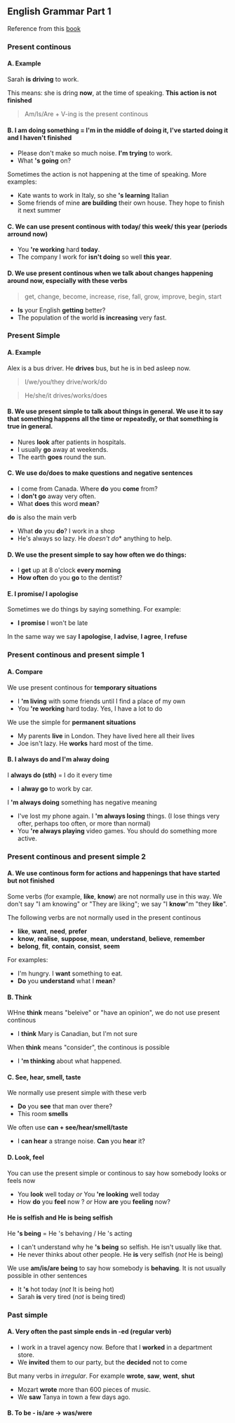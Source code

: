 ## English Grammar Part 1

Reference from this [book](https://www.amazon.co.jp/English-Grammar-Answers-Interactive-eBook/dp/1107539331/ref=sr_1_1?adgrpid=53651685819&gclid=CjwKCAjw36DpBRAYEiwAmVVDMHcaXf2vJlkN47FInuhmJxOLm2tsMnYNDv_q-y75FKQXbUZPUnk1nBoCTKwQAvD_BwE&hvadid=338514566391&hvdev=c&hvlocphy=1009306&hvnetw=g&hvpos=1t1&hvqmt=e&hvrand=11925303196945260447&hvtargid=aud-762433167318%3Akwd-309675736219&hydadcr=11365_10884845&jp-ad-ap=0&keywords=%EF%BD%85%EF%BD%8E%EF%BD%87%EF%BD%8C%EF%BD%89%EF%BD%93%EF%BD%88+%EF%BD%87%EF%BD%92%EF%BD%81%EF%BD%8D%EF%BD%8D%EF%BD%81%EF%BD%92+%EF%BD%89%EF%BD%8E+%EF%BD%95%EF%BD%93%EF%BD%85&qid=1562992390&s=gateway&sr=8-1)

### Present continous
#### A. Example

Sarah **is driving** to work.

This means: she is dring **now**, at the time of speaking. **This action is not finished**

> Am/Is/Are + V-ing is the present continous

#### B. I am doing something = I'm in the middle of doing it, I've started doing it and I haven't finished

- Please don't make so much noise. **I'm trying** to work.
- What **'s going** on?

Sometimes the action is not happening at the time of speaking.
More examples:

- Kate wants to work in Italy, so she **'s learning** Italian
- Some friends of mine **are building** their own house. They hope to finish it next summer

#### C. We can use present continous with today/ this week/ this year (periods arround now)

- You **'re working** hard **today**.
- The company I work for **isn't doing** so well **this year**.

#### D. We use present continous when we talk about changes happening around now, especially with these verbs

> get, change, become, increase, rise, fall, grow, improve, begin, start

- **Is** your English **getting** better?
- The population of the world **is increasing** very fast.

### Present Simple

#### A. Example

Alex is a bus driver. He **drives** bus, but he is in bed asleep now.

> I/we/you/they drive/work/do

> He/she/it drives/works/does

#### B. We use present simple to talk about things in general. We use it to say that something happens all the time or repeatedly, or that something is true in general.

- Nures **look** after patients in hospitals.
- I usually **go** away at weekends.
- The earth **goes** round the sun.

#### C. We use do/does to make questions and negative sentences

- I come from Canada. Where **do** you **come** from?
- I **don't go** away very often.
- What **does** this word **mean**?

**do** is also the main verb
- What **do** you **do**? I work in a shop
- He's always so lazy. He *doesn't do** anything to help.

#### D. We use the present simple to say how often we do things:

- I **get** up at 8 o'clock **every morning**
- **How often** do you **go** to the dentist?

#### E. I promise/ I apologise

Sometimes we do things by saying something. For example:

- **I promise** I won't be late

In the same way we say **I apologise**, **I advise**, **I agree**, **I refuse**

### Present continous and present simple 1

#### A. Compare

We use present continous for **temporary situations**
- I **'m living** with some friends until I find a place of my own
- You **'re working** hard today. Yes, I have a lot to do

We use the simple for **permanent situations**
- My parents **live** in London. They have lived here all their lives
- Joe isn't lazy. He **works** hard most of the time.

#### B. I always do and I'm alway doing

I **always do (sth)** = I do it every time
- I **alway go** to work by car.

I **'m always doing** something has negative meaning
- I've lost my phone again. I **'m always losing** things. (I lose things very ofter, perhaps too often, or more than normal)
- You **'re always playing** video games. You should do something more active.

### Present continous and present simple 2

#### A. We use continous form for actions and happenings that have started but not finished

Some verbs (for example, **like**, **know**) are not normally use in this way.
We don't say "I am knowing" or "They are liking"; we say "I **know**"m "they **like**".

The following verbs are not normally used in the present continous

- **like**, **want**, **need**, **prefer**
- **know**, **realise**, **suppose**, **mean**, **understand**, **believe**, **remember**
- **belong**, **fit**, **contain**, **consist**, **seem**

For examples:
- I'm hungry. I **want** something to eat.
- **Do** you **understand** what I **mean**?

#### B. Think

WHne **think** means "beleive" or "have an opinion", we do not use present continous
- I **think** Mary is Canadian, but I'm not sure

When **think** means "consider", the continous is possible
- I **'m thinking** about what happened.

#### C. See, hear, smell, taste

We normally use present simple with these verb
- **Do** you **see** that man over there?
- This room **smells**

We often use **can + see/hear/smell/taste**
- I **can hear** a strange noise. **Can** you **hear** it?

#### D. Look, feel

You can use the present simple or continous to say how somebody looks or feels now

- You **look** well today *or* You **'re looking** well today
- How **do** you **feel** now ? *or* How **are** you **feeling** now?

#### He is selfish and He is being selfish

He **'s being** = He 's behaving / He 's acting
- I can't understand why he **'s being** so selfish. He isn't usually like that.
- He never thinks about other people. He **is** very selfish (*not* He is being)

We use **am/is/are being** to say how somebody is **behaving**. It is not usually possible in other sentences
- It **'s** hot today (*not* It is being hot)
- Sarah **is** very tired (*not* is being tired)

### Past simple

#### A. Very often the past simple ends in -ed (regular verb)
- I work in a travel agency now. Before that I **worked** in a department store.
- We **invited** them to our party, but the **decided** not to come

But many verbs in *irregular*. For example **wrote**, **saw**, **went**, **shut**
- Mozart **wrote** more than 600 pieces of music.
- We **saw** Tanya in town a few days ago.

#### B. To be - is/are -> was/were
